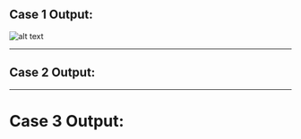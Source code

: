 
## Case 1 Output:
![alt text](![case1](https://user-images.githubusercontent.com/82971869/143120195-6c5db56e-7577-445f-a37a-ee2ae7610357.png))

<hr>

## Case 2 Output:


<hr>


# Case 3 Output:
